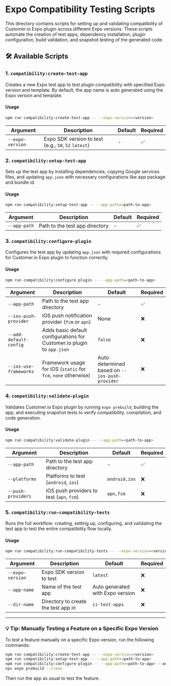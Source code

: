# Expo Compatibility Testing Scripts

This directory contains scripts for setting up and validating compatibility of Customer.io Expo plugin across different Expo versions. These scripts automate the creation of test apps, dependency installation, plugin configuration, build validation, and snapshot testing of the generated code.

## 🛠️ Available Scripts

### 1. `compatibility:create-test-app`

Creates a new Expo test app to test plugin compatibility with specified Expo version and template. By default, the app name is auto generated using the Expo version and template.

#### Usage

```sh
npm run compatibility:create-test-app -- --expo-version=<version>
```

| **Argument** | **Description** | **Default** | **Required** |
| - | - | - | - |
| `--expo-version` | Expo SDK version to test (e.g., `50`, `52` `latest`) | - | ✅ |

### 2. `compatibility:setup-test-app`

Sets up the test app by installing dependencies, copying Google services files, and updating `app.json` with necessary configurations like app package and bundle id.

#### Usage

```sh
npm run compatibility:setup-test-app -- --app-path=<path-to-app>
```

| **Argument** | **Description** | **Default** | **Required** |
| - | - | - | - |
| `--app-path` | Path to the test app directory | - | ✅ |

### 3. `compatibility:configure-plugin`

Configures the test app by updating `app.json` with required configurations for Customer.io Expo plugin to function correctly.

#### Usage

```sh
npm run compatibility:configure-plugin -- --app-path=<path-to-app>
```

| **Argument** | **Description** | **Default** | **Required** |
| - | - | - | - |
| `--app-path` | Path to the test app directory | - | ✅ |
| `--ios-push-provider` | iOS push notification provider (`fcm` or `apn`) | None | ❌ |
| `--add-default-config` | Adds basic default configurations for Customer.io plugin to `app.json` | `false` | ❌ |
| `--ios-use-frameworks` | Framework usage for iOS (`static` for `fcm`, `none` otherwise) | Auto determined based on `--ios-push-provider` | ❌ |

### 4. `compatibility:validate-plugin`

Validates Customer.io Expo plugin by running `expo prebuild`, building the app, and executing snapshot tests to verify compatibility, compilation, and code generation.

#### Usage

```sh
npm run compatibility:validate-plugin -- --app-path=<path-to-app>
```

| **Argument** | **Description** | **Default** | **Required** |
| - | - | - | - |
| `--app-path` | Path to the test app directory | - | ✅ |
| `--platforms` | Platforms to test (`android`, `ios`) | `android,ios` | ❌ |
| `--push-providers` | iOS push providers to test (`apn`, `fcm`) | `apn,fcm` | ❌ |

### 5. `compatibility:run-compatibility-tests`

Runs the full workflow: creating, setting up, configuring, and validating the test app to test the entire compatibility flow locally.

#### Usage

```sh
npm run compatibility:run-compatibility-tests -- --expo-version=<version>
```

| **Argument** | **Description** | **Default** | **Required** |
| - | - | - | - |
| `--expo-version` | Expo SDK version to test | `latest` | ❌ |
| `--app-name` | Name of the test app | Auto generated with Expo version | ❌ |
| `--dir-name` | Directory to create the test app in | `ci-test-apps` | ❌ |

---

### 💡 Tip: Manually Testing a Feature on a Specific Expo Version

To test a feature manually on a specific Expo version, run the following commands:

```sh
npm run compatibility:create-test-app -- --expo-version=<version>
npm run compatibility:setup-test-app -- --app-path=<path-to-app>
npm run compatibility:configure-plugin -- --app-path=<path-to-app> --add-default-config --ios-push-provider=<provider>
npx expo prebuild --clean
```

Then run the app as usual to test the feature.
